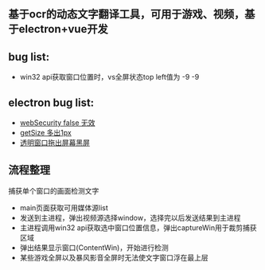 ## 基于ocr的动态文字翻译工具，可用于游戏、视频，基于electron+vue开发  

## bug list:
- win32 api获取窗口位置时，vs全屏状态top left值为 -9 -9

## electron bug list:
- [webSecurity false 无效](https://github.com/electron/electron/issues/23664)
- [getSize 多出1px](https://github.com/electron/electron/issues/25295)
- [透明窗口拖出屏幕黑屏](https://github.com/electron/electron/issues/23215)

## 流程整理
捕获单个窗口的画面检测文字
- main页面获取可用媒体源list
- 发送到主进程，弹出视频源选择window，选择完以后发送结果到主进程
- 主进程调用win32 api获取选中窗口位置信息，弹出captureWin用于裁剪捕获区域
- 弹出结果显示窗口(ContentWin)，开始进行检测
- 某些游戏全屏以及暴风影音全屏时无法使文字窗口浮在最上层
